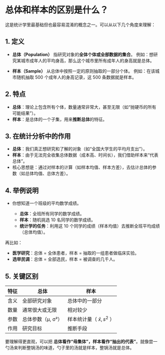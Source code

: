 
# 总体和样本的区别是什么？
这是统计学里最基础但也最容易混淆的概念之一。可以从以下几个角度来理解：


## 1. 定义

* **总体（Population）**
  指研究对象的**全体个体或全部数据的集合**。
  例如：想研究某城市成年人的平均身高，那么这个城市里所有成年人的身高就是总体。

* **样本（Sample）**
  从总体中按照一定的原则抽取的一部分个体。
  例如：在该城市随机抽取 500 个成年人的身高记录，这 500 条数据就是样本。



## 2. 特点

* **总体**：理论上包含所有个体，数量通常非常大，甚至无限（如“抛硬币的所有可能结果”）。
* **样本**：是总体的一个子集，用来**推断总体**的特征。



## 3. 在统计分析中的作用

* **总体**：我们真正想研究和了解的对象（如“全国大学生的平均月支出”）。
* **样本**：由于无法完全收集总体数据（成本高、时间长），我们借助样本来“代表总体”。
* 核心思想是：通过对样本的计算（如样本均值、样本方差），去估计总体的参数（如总体均值、总体方差）。



## 4. 举例说明

* 你想知道一个班级的平均数学成绩。

  * **总体**：全班所有同学的数学成绩。
  * **样本**：随机挑选 10 名同学的数学成绩。
  * **统计学的任务**：利用这 10 个同学的成绩（样本均值）去推断全班平均成绩（总体均值）。

再比如：

* **医学研究**：总体 = 全体患者，样本 = 抽取的一组患者做临床实验。
* **选举民调**：总体 = 全部选民，样本 = 被调查的几千人。



## 5. 关键区别

| 特征 | 总体          | 样本                    |
| -- | ----------- | --------------------- |
| 含义 | 全部研究对象      | 总体中的一部分               |
| 数量 | 通常很大或无限     | 相对较少                  |
| 参数 | 总体参数（μ, σ²） | 样本统计量（ $\bar{x}, s^2$ ） |
| 作用 | 研究目标        | 推断手段                  |



要理解得更直观，可以把 **总体看作“母集体”，样本看作“抽出的代表”**。就像尝一勺汤来判断整锅汤的味道，勺子里的汤就是样本，整锅汤就是总体。
